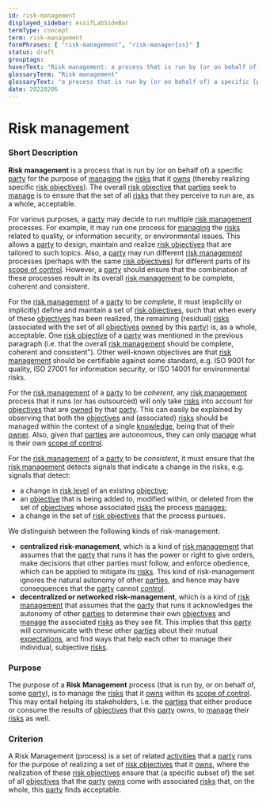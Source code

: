 ```yaml
---
id: risk-management
displayed_sidebar: essifLabSideBar
termType: concept
term: risk-management
formPhrases: [ "risk-management", "risk-manager{ss}" ]
status: draft
grouptags:
hoverText: "Risk management: a process that is run by (or on behalf of) a specific Party for the purpose of Managing the Risks that it Owns (thereby realizing specific Risk Objectives)."
glossaryTerm: "Risk management"
glossaryText: "a process that is run by (or on behalf of) a specific [party](@) for the purpose of [managing](management@) the [risk](@) that it [owns](@) (thereby realizing specific [risk objectives](risk-objective@))."
date: 20220206
---
```


# Risk management

### Short Description

**Risk management** is a process that is run by (or on behalf of) a specific [party](@) for the purpose of [managing](management@) the [risks](@) that it [owns](@) (thereby realizing specific [risk objectives](risk-objective@)). The overall [risk objective](@) that [parties](@) seek to [manage](management@) is to ensure that the set of all [risks](@) that they perceive to run are, as a whole, acceptable.

For various purposes, a [party](@) may decide to run multiple [risk management](@) processes. For example, it may run one process for [managing](management@) the [risks](@) related to quality, or information security, or environmental issues. This allows a [party](@) to design, maintain and realize [risk objectives](risk-objective@) that are tailored to such topics. Also, a [party](@) may run different [risk management](@) processes (perhaps with the same [risk objectives](risk-objective@)) for different parts of its [scope of control](@). However, a [party](@) should ensure that the combination of these processes result in its overall [risk management](@) to be complete, coherent and consistent.

For the [risk management](@) of a [party](@) to be *complete*, it must (explicitly or implicitly) define and maintain a set of [risk objectives](risk-objective@), such that when every of these [objectives](@) has been realized, the remaining (residual) [risks](@) (associated with the set of all [objectives](@) [owned](@) by this [party](@)) is, as a whole, acceptable. One [risk objective](@) of a [party](@) was mentioned in the previous paragraph (i.e. that the overall [risk management](@) should be complete, coherent and consistent"). Other well-known objectives are that [risk management](@) should be certifiable against some standard, e.g. ISO 9001 for quality, ISO 27001 for information security, or ISO 14001 for environmental risks.

For the [risk management](@) of a [party](@) to be *coherent*, any [risk management](@) process that it runs (or has outsourced) will only take [risks](@) into account for [objectives](@) that are [owned](@) by that [party](@). This can easily be explained by observing that both the [objectives](@) and (associated) [risks](@) should be managed within the context of a single [knowledge](@), being that of their [owner](@). Also, given that [parties](@) are autonomous, they can only [manage](management@) what is their own [scope of control](@).

For the [risk management](@) of a [party](@) to be *consistent*, it must ensure that the [risk management](@) detects signals that indicate a change in the risks, e.g. signals that detect:
- a change in [risk level](@) of an existing [objective](@);
- an [objective](@) that is being added to, modified within, or deleted from the set of [objectives](@) whose associated [risks](@) the process [manages](management@);
- a change in the set of [risk objectives](risk-objective@) that the process pursues.

We distinguish between the following kinds of risk-management:
- **centralized risk-management**, which is a kind of [risk management](@) that assumes that the [party](@) that runs it has the power or right to give orders, make decisions that other parties must follow, and enforce obedience, which can be applied to mitigate its [risks](@). This kind of risk-management ignores the natural autonomy of other [parties](@), and hence may have consequences that the [party](@) cannot [control](controller@).
- **decentralized or networked risk-management**, which is a kind of [risk management](@) that assumes that the [party](@) that runs it acknowledges the autonomy of other [parties](@) to determine their own [objectives](@) and [manage](management@) the associated [risks](@) as they see fit. This implies that this [party](@) will communicate with these other [parties](@) about their mutual [expectations](@), and find ways that help each other to manage their individual, subjective [risks](@).

### Purpose

The purpose of a **Risk Management** process (that is run by, or on behalf of, some [party](@)), is to manage the [risks](@) that it [owns](@) within its [scope of control](@). This may entail helping its stakeholders, i.e. the [parties](@) that either produce or consume the results of [objectives](@) that this [party](@) owns, to [manage](management@) their [risks](@) as well.

### Criterion

A Risk Management (process) is a set of related [activities](@) that a [party](@) runs for the purpose of realizing a set of [risk objectives](risk-objective@) that it [owns](@), where the realization of these [risk objectives](risk-objective@) ensure that (a specific subset of) the set of all [objectives](@) that the [party](@) [owns](@) come with associated [risks](@) that, on the whole, this [party](@) finds acceptable.